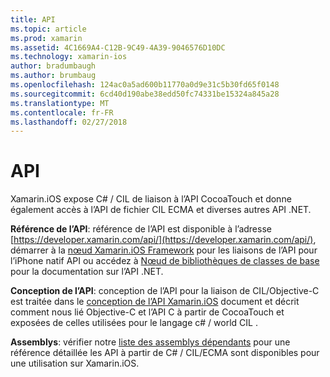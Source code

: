 ```yaml
---
title: API
ms.topic: article
ms.prod: xamarin
ms.assetid: 4C1669A4-C12B-9C49-4A39-9046576D10DC
ms.technology: xamarin-ios
author: bradumbaugh
ms.author: brumbaug
ms.openlocfilehash: 124ac0a5ad600b11770a0d9e31c5b30fd65f0148
ms.sourcegitcommit: 6cd40d190abe38edd50fc74331be15324a845a28
ms.translationtype: MT
ms.contentlocale: fr-FR
ms.lasthandoff: 02/27/2018
---
```

# <a name="api"></a>API

Xamarin.iOS expose C# / CIL de liaison à l’API CocoaTouch et donne également accès à l’API de fichier CIL ECMA et diverses autres API .NET.

 **Référence de l’API**: référence de l’API est disponible à l’adresse [https://developer.xamarin.com/api/](https://developer.xamarin.com/api/), démarrer à la [nœud Xamarin.iOS Framework](https://developer.xamarin.com/api/root/ios-unified/) pour les liaisons de l’API pour l’iPhone natif API ou accédez à [Nœud de bibliothèques de classes de base](https://developer.xamarin.com/api/root/classlib/) pour la documentation sur l’API .NET.

 **Conception de l’API**: conception de l’API pour la liaison de CIL/Objective-C est traitée dans le [conception de l’API Xamarin.iOS](~/ios/internals/api-design/index.md) document et décrit comment nous lié Objective-C et l’API C à partir de CocoaTouch et exposées de celles utilisées pour le langage c# / world CIL .

 **Assemblys**: vérifier notre [liste des assemblys dépendants](~/cross-platform/internals/available-assemblies.md) pour une référence détaillée les API à partir de C# / CIL/ECMA sont disponibles pour une utilisation sur Xamarin.iOS.
